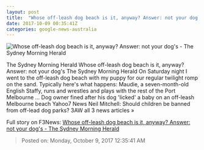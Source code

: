 ```yaml
---
layout: post
title:  "Whose off-leash dog beach is it, anyway? Answer: not your dog's - The Sydney Morning Herald"
date: 2017-10-09 00:35:41Z
categories: google-news-australia
---
```


![Whose off-leash dog beach is it, anyway? Answer: not your dog's - The Sydney Morning Herald](http://www.smh.com.au/content/dam/images/g/y/w/t/v/r/image.related.articleLeadwide.620x349.gywu1g.png/1507503828905.jpg)

The Sydney Morning Herald Whose off-leash dog beach is it, anyway? Answer: not your dog's The Sydney Morning Herald On Saturday night I went to the off-leash dog beach with my puppy for our regular twilight romp on the sand. Typically here's what happens: Maudie, a seven-month-old English Staffy, runs and wrestles and plays with the rest of the Port Melbourne ... Dog owner fined after his dog 'licked' a baby on an off-leash Melbourne beach Yahoo7 News Neil Mitchell: Should children be banned from off-lead dog parks? 3AW all 3 news articles »


Full story on F3News: [Whose off-leash dog beach is it, anyway? Answer: not your dog's - The Sydney Morning Herald](http://www.f3nws.com/n/eeZzFD)

> Posted on: Monday, October 9, 2017 12:35:41 AM
